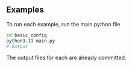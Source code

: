 ## Examples

To run each example, run the main python file

```bash
cd basic_config
python3.11 main.py
# Output
```

The output files for each are already committed.
